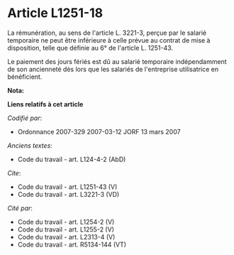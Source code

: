 # Article L1251-18

La rémunération, au sens de l'article L. 3221-3, perçue par le salarié temporaire ne peut être inférieure à celle prévue au
contrat de mise à disposition, telle que définie au 6° de l'article L. 1251-43. 

Le paiement des jours fériés est dû au salarié temporaire indépendamment de son ancienneté dès lors que les salariés de
l'entreprise utilisatrice en bénéficient.

**Nota:**



**Liens relatifs à cet article**

_Codifié par_:

  - Ordonnance 2007-329 2007-03-12 JORF 13 mars 2007

_Anciens textes_:

  - Code du travail - art. L124-4-2 (AbD)

_Cite_:

  - Code du travail - art. L1251-43 (V)
  - Code du travail - art. L3221-3 (VD)

_Cité par_:

  - Code du travail - art. L1254-2 (V)
  - Code du travail - art. L1255-2 (V)
  - Code du travail - art. L2313-4 (V)
  - Code du travail - art. R5134-144 (VT)
